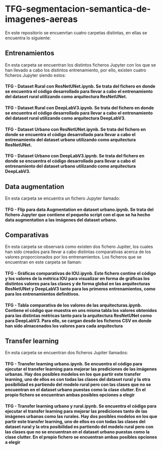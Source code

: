 # TFG-segmentacion-semantica-de-imagenes-aereas

En este repositorio se encuenrtan cuatro carpetas distintas, en ellas se encuentra lo siguiente:

## Entrenamientos
En esta carpeta se encuentran los distintos ficheros Jupyter con los que se han llevado a cabo los distintos entrenamiento, por ello, existen cuatro ficheros Jupyter siendo estos:

#### TFG - Dataset Rural con ResNetUNet.ipynb. Se trata del fichero en donde se encuentra el código desarrollado para llevar a cabo el entrenamiento del dataset rural utilizando como arquitectura ResNetUNet.
#### TFG - Dataset Rural con DeepLabV3.ipynb. Se trata del fichero en donde se encuentra el código desarrollado para llevar a cabo el entrenamiento del dataset rural utilizando como arquitectura DeepLabV3.
#### TFG - Dataset Urbano con ResNetUNet.ipynb. Se trata del fichero en donde se encuentra el código desarrollado para llevar a cabo el entrenamiento del dataset urbano utilizando como arquitectura ResNetUNet.
#### TFG - Dataset Urbano con DeepLabV3.ipynb. Se trata del fichero en donde se encuentra el código desarrollado para llevar a cabo el entrenamiento del dataset urbano utilizando como arquitectura DeepLabV3.

## Data augmentation
En esta carpeta se encuentra un fichero Jupyter llamado:

#### TFG - Flip para data Augmentation en dataset urbano.ipynb. Se trata del fichero Jupyter que contiene el pequeño script con el que se ha hecho data augmentation a las imágenes del dataset urbano.

## Comparativas
En esta carpeta se observará como existen dos fichero Jupiter, los cuales han sido creados para llevar a cabo distintas comparativas acerca de los valores proporcionados por los entrenamientos. Los ficheros que se encuentran en este carpeta se llaman:

#### TFG - Gráficas comparativas de IOU.ipynb. Este fichero contine el código y los valores de la métrica IOU para visualizar en forma de gráficas los distintos valores para las clases y de forma global en las arquitecturas ResNetUNet y DeepLabV3 tanto para los primeros entrenamientos, como para los entrenamientos definitivos.
#### TFG - Tabla comparativa de los valores de las arquitecturas.ipynb. Contiene el código que muestra en uns misma tabla los valores obtenidos para las distintas métricas tanto para la arquitectura ResNetUNet como para DeepLabV3. Para ello, se cargan desde los ficheros CSV en donde han sido almacenados los valores para cada arquitectura

## Transfer learning
En esta carpeta se encuentran dos ficheros Jupiter llamados:

#### TFG - Transfer learning urbano.ipynb. Se encuentra el código para ejecutar el transfer learning para mejorar las prediciones de las imágenes urbanas. Hay dos posibles modelos en los que partir este transfer learning, uno de ellos es con todas las clases del dataset rural y la otra posibilidad es partiendo del modelo rural pero con las clases que no se encuentran en el dataset urbano puestas como la clase clutter. En el propio fichero se encuentran ambas posibles opciones a elegir
#### TFG - Transfer learning urbano y rural.ipynb. Se encuentra el código para ejecutar el transfer learning para mejorar las prediciones tanto de las imágenes urbanas como las rurales. Hay dos posibles modelos en los que partir este transfer learning, uno de ellos es con todas las clases del dataset rural y la otra posibilidad es partiendo del modelo rural pero con las clases que no se encuentran en el dataset urbano puestas como la clase clutter. En el propio fichero se encuentran ambas posibles opciones a elegir


